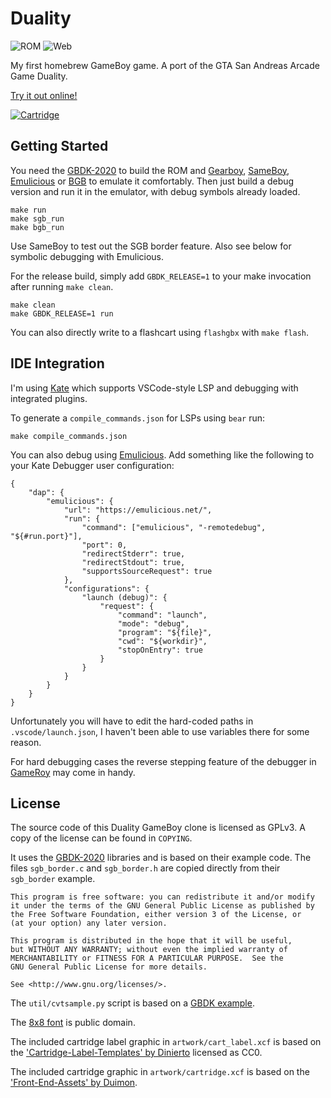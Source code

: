 # Duality

![ROM](https://github.com/xythobuz/Duality/actions/workflows/build.yml/badge.svg)
![Web](https://github.com/xythobuz/Duality/actions/workflows/docs.yml/badge.svg)

My first homebrew GameBoy game.
A port of the GTA San Andreas Arcade Game Duality.

[Try it out online!](https://xythobuz.github.io/Duality)

[![Cartridge](https://xythobuz.github.io/Duality/cartridge.png)](https://xythobuz.github.io/Duality)

## Getting Started

You need the [GBDK-2020](https://gbdk.org/docs/api/docs_getting_started.html) to build the ROM and [Gearboy](https://github.com/drhelius/Gearboy), [SameBoy](https://sameboy.github.io/), [Emulicious](https://emulicious.net/) or [BGB](https://bgb.bircd.org/) to emulate it comfortably.
Then just build a debug version and run it in the emulator, with debug symbols already loaded.

    make run
    make sgb_run
    make bgb_run

Use SameBoy to test out the SGB border feature.
Also see below for symbolic debugging with Emulicious.

For the release build, simply add `GBDK_RELEASE=1` to your make invocation after running `make clean`.

    make clean
    make GBDK_RELEASE=1 run

You can also directly write to a flashcart using `flashgbx` with `make flash`.

## IDE Integration

I'm using [Kate](https://kate-editor.org/) which supports VSCode-style LSP and debugging with integrated plugins.

To generate a `compile_commands.json` for LSPs using `bear` run:

    make compile_commands.json

You can also debug using [Emulicious](https://emulicious.net/).
Add something like the following to your Kate Debugger user configuration:

    {
        "dap": {
            "emulicious": {
                "url": "https://emulicious.net/",
                "run": {
                    "command": ["emulicious", "-remotedebug", "${#run.port}"],
                    "port": 0,
                    "redirectStderr": true,
                    "redirectStdout": true,
                    "supportsSourceRequest": true
                },
                "configurations": {
                    "launch (debug)": {
                        "request": {
                            "command": "launch",
                            "mode": "debug",
                            "program": "${file}",
                            "cwd": "${workdir}",
                            "stopOnEntry": true
                        }
                    }
                }
            }
        }
    }

Unfortunately you will have to edit the hard-coded paths in `.vscode/launch.json`, I haven't been able to use variables there for some reason.

For hard debugging cases the reverse stepping feature of the debugger in [GameRoy](https://github.com/Rodrigodd/gameroy) may come in handy.

## License

The source code of this Duality GameBoy clone is licensed as GPLv3.
A copy of the license can be found in `COPYING`.

It uses the [GBDK-2020](https://gbdk.org) libraries and is based on their example code.
The files `sgb_border.c` and `sgb_border.h` are copied directly from their `sgb_border` example.

    This program is free software: you can redistribute it and/or modify
    it under the terms of the GNU General Public License as published by
    the Free Software Foundation, either version 3 of the License, or
    (at your option) any later version.

    This program is distributed in the hope that it will be useful,
    but WITHOUT ANY WARRANTY; without even the implied warranty of
    MERCHANTABILITY or FITNESS FOR A PARTICULAR PURPOSE.  See the
    GNU General Public License for more details.

    See <http://www.gnu.org/licenses/>.

The `util/cvtsample.py` script is based on a [GBDK example](https://github.com/gbdk-2020/gbdk-2020/blob/develop/gbdk-lib/examples/gb/wav_sample/utils/cvtsample.py).

The [8x8 font](https://github.com/DavidDiPaola/font_vincent) is public domain.

The included cartridge label graphic in `artwork/cart_label.xcf` is based on the ['Cartridge-Label-Templates' by Dinierto](https://github.com/Dinierto/Cartridge-Label-Templates) licensed as CC0.

The included cartridge graphic in `artwork/cartridge.xcf` is based on the ['Front-End-Assets' by Duimon](https://github.com/Duimon/Front-End-Assets).
